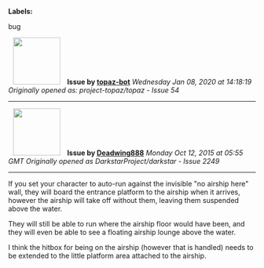 **Labels:**

bug



<a href="https://github.com/topaz-bot"><img src="https://avatars3.githubusercontent.com/u/59651103?v=4" width="96" height="96" hspace="10"></img></a> **Issue by [topaz-bot](https://github.com/topaz-bot)**
_Wednesday Jan 08, 2020 at 14:18:19_
_Originally opened as: project-topaz/topaz - Issue 54_

----

<a href="https://github.com/Deadwing888"><img src="https://avatars0.githubusercontent.com/u/12477635?v=4"  width="96" height="96" hspace="10"></img></a> **Issue by [Deadwing888](https://github.com/Deadwing888)**
_Monday Oct 12, 2015 at 05:55 GMT_
_Originally opened as DarkstarProject/darkstar - Issue 2249_

----

If you set your character to auto-run against the invisible "no airship here" wall, they will board the entrance platform to the airship when it arrives, however the airship will take off without them, leaving them suspended above the water. 

They will still be able to run where the airship floor would have been, and they will even be able to see a floating airship lounge above the water. 

I think the hitbox for being on the airship (however that is handled) needs to be extended to the little platform area attached to the airship.


